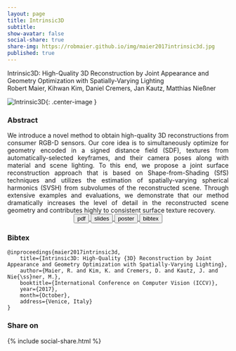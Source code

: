 ```yaml
---
layout: page
title: Intrinsic3D
subtitle: 
show-avatar: false
social-share: true
share-img: https://robmaier.github.io/img/maier2017intrinsic3d.jpg
published: true
---
```


Intrinsic3D: High-Quality 3D Reconstruction by Joint Appearance and Geometry Optimization with Spatially-Varying Lighting
<br>
Robert Maier, Kihwan Kim, Daniel Cremers, Jan Kautz, Matthias Nießner
<br>

![Intrinsic3D]({{site.baseurl}}/img/maier2017intrinsic3d.jpg){: .center-image }
<br>

### Abstract
<div style="text-align: justify">
We introduce a novel method to obtain high-quality 3D reconstructions from consumer RGB-D sensors. Our core idea is to simultaneously optimize for geometry encoded in a signed distance field (SDF), textures from automatically-selected keyframes, and their camera poses along with material and scene lighting. To this end, we propose a joint surface reconstruction approach that is based on Shape-from-Shading (SfS) techniques and utilizes the estimation of spatially-varying spherical harmonics (SVSH) from subvolumes of the reconstructed scene. Through extensive examples and evaluations, we demonstrate that our method dramatically increases the level of detail in the reconstructed scene geometry and contributes highly to consistent surface texture recovery.
</div>

<div style="text-align: center">
<a href="http://www.rmaier.net/pub/maier2017intrinsic3d.pdf" target="_blank">
<button class="button buttonpaper"> pdf </button>
</a>
<a href="http://www.rmaier.net/pub/maier2017intrinsic3d_slides.pdf" target="_blank">
<button class="button buttonpaper"> slides </button>
</a>
<a href="http://www.rmaier.net/pub/maier2017intrinsic3d_poster.pdf" target="_blank">
<button class="button buttonpaper"> poster </button>
</a>
<a href="http://www.rmaier.net/pub/maier2017intrinsic3d.bib" target="_blank">
<button class="button buttonpaper"> bibtex </button>
</a>
</div>

### Bibtex
```
@inproceedings{maier2017intrinsic3d,
	title={Intrinsic3D: High-Quality {3D} Reconstruction by Joint Appearance and Geometry Optimization with Spatially-Varying Lighting},
	author={Maier, R. and Kim, K. and Cremers, D. and Kautz, J. and Nie{\ss}ner, M.},
	booktitle={International Conference on Computer Vision (ICCV)},
	year={2017},
	month={October},
	address={Venice, Italy}
}
```

### Share on
{% include social-share.html %}
